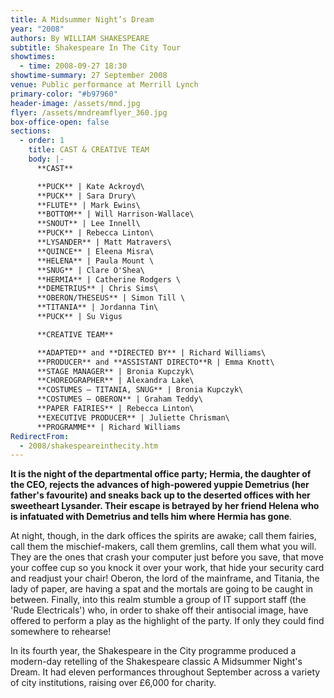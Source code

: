 ```yaml
---
title: A Midsummer Night’s Dream
year: "2008"
authors: By WILLIAM SHAKESPEARE
subtitle: Shakespeare In The City Tour
showtimes:
  - time: 2008-09-27 18:30
showtime-summary: 27 September 2008
venue: Public performance at Merrill Lynch
primary-color: "#b97960"
header-image: /assets/mnd.jpg
flyer: /assets/mndreamflyer_360.jpg
box-office-open: false
sections:
  - order: 1
    title: CAST & CREATIVE TEAM
    body: |-
      **CAST**

      **PUCK** | Kate Ackroyd\
      **PUCK** | Sara Drury\
      **FLUTE** | Mark Ewins\
      **BOTTOM** | Will Harrison-Wallace\
      **SNOUT** | Lee Innell\
      **PUCK** | Rebecca Linton\
      **LYSANDER** | Matt Matravers\
      **QUINCE** | Eleena Misra\
      **HELENA** | Paula Mount \
      **SNUG** | Clare O'Shea\
      **HERMIA** | Catherine Rodgers \
      **DEMETRIUS** | Chris Sims\
      **OBERON/THESEUS** | Simon Till \
      **TITANIA** | Jordanna Tin\
      **PUCK** | Su Vigus

      **CREATIVE TEAM**

      **ADAPTED** and **DIRECTED BY** | Richard Williams\
      **PRODUCER** and **ASSISTANT DIRECTO**R | Emma Knott\
      **STAGE MANAGER** | Bronia Kupczyk\
      **CHOREOGRAPHER** | Alexandra Lake\
      **COSTUMES – TITANIA, SNUG** | Bronia Kupczyk\
      **COSTUMES – OBERON** | Graham Teddy\
      **PAPER FAIRIES** | Rebecca Linton\
      **EXECUTIVE PRODUCER** | Juliette Chrisman\
      **PROGRAMME** | Richard Williams
RedirectFrom:
  - 2008/shakespeareinthecity.htm
---
```

**It is the night of the departmental office party; Hermia, the daughter of the CEO, rejects the advances of high-powered yuppie Demetrius (her father's favourite) and sneaks back up to the deserted offices with her sweetheart Lysander. Their escape is betrayed by her friend Helena who is infatuated with Demetrius and tells him where Hermia has gone**.

At night, though, in the dark offices the spirits are awake; call them fairies, call them the mischief-makers, call them gremlins, call them what you will. They are the ones that crash your computer just before you save, that move your coffee cup so you knock it over your work, that hide your security card and readjust your chair! Oberon, the lord of the mainframe, and Titania, the lady of paper, are having a spat and the mortals are going to be caught in between. Finally, into this realm stumble a group of IT support staff (the 'Rude Electricals') who, in order to shake off their antisocial image, have offered to perform a play as the highlight of the party. If only they could find somewhere to rehearse!

In its fourth year, the Shakespeare in the City programme produced a modern-day retelling of the Shakespeare classic A Midsummer Night's Dream. It had eleven performances throughout September across a variety of city institutions, raising over £6,000 for charity.